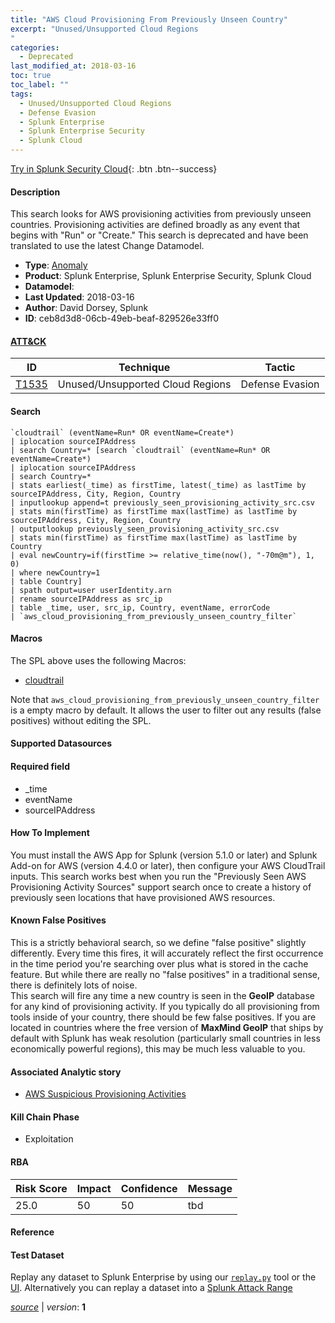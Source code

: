 ```yaml
---
title: "AWS Cloud Provisioning From Previously Unseen Country"
excerpt: "Unused/Unsupported Cloud Regions
"
categories:
  - Deprecated
last_modified_at: 2018-03-16
toc: true
toc_label: ""
tags:
  - Unused/Unsupported Cloud Regions
  - Defense Evasion
  - Splunk Enterprise
  - Splunk Enterprise Security
  - Splunk Cloud
---
```




[Try in Splunk Security Cloud](https://www.splunk.com/en_us/cyber-security.html){: .btn .btn--success}

#### Description

This search looks for AWS provisioning activities from previously unseen countries. Provisioning activities are defined broadly as any event that begins with "Run" or "Create." This search is deprecated and have been translated to use the latest Change Datamodel. 

- **Type**: [Anomaly](https://github.com/splunk/security_content/wiki/object-Analytic-Types)
- **Product**: Splunk Enterprise, Splunk Enterprise Security, Splunk Cloud
- **Datamodel**: 
- **Last Updated**: 2018-03-16
- **Author**: David Dorsey, Splunk
- **ID**: ceb8d3d8-06cb-49eb-beaf-829526e33ff0


#### [ATT&CK](https://attack.mitre.org/)

| ID             | Technique        |  Tactic             |
| -------------- | ---------------- |-------------------- |
| [T1535](https://attack.mitre.org/techniques/T1535/) | Unused/Unsupported Cloud Regions | Defense Evasion |

#### Search

```
`cloudtrail` (eventName=Run* OR eventName=Create*) 
| iplocation sourceIPAddress 
| search Country=* [search `cloudtrail` (eventName=Run* OR eventName=Create*) 
| iplocation sourceIPAddress 
| search Country=* 
| stats earliest(_time) as firstTime, latest(_time) as lastTime by sourceIPAddress, City, Region, Country 
| inputlookup append=t previously_seen_provisioning_activity_src.csv 
| stats min(firstTime) as firstTime max(lastTime) as lastTime by sourceIPAddress, City, Region, Country 
| outputlookup previously_seen_provisioning_activity_src.csv 
| stats min(firstTime) as firstTime max(lastTime) as lastTime by Country 
| eval newCountry=if(firstTime >= relative_time(now(), "-70m@m"), 1, 0) 
| where newCountry=1 
| table Country] 
| spath output=user userIdentity.arn 
| rename sourceIPAddress as src_ip 
| table _time, user, src_ip, Country, eventName, errorCode 
| `aws_cloud_provisioning_from_previously_unseen_country_filter`
```

#### Macros
The SPL above uses the following Macros:
* [cloudtrail](https://github.com/splunk/security_content/blob/develop/macros/cloudtrail.yml)

Note that `aws_cloud_provisioning_from_previously_unseen_country_filter` is a empty macro by default. It allows the user to filter out any results (false positives) without editing the SPL.

#### Supported Datasources


#### Required field
* _time
* eventName
* sourceIPAddress


#### How To Implement
You must install the AWS App for Splunk (version 5.1.0 or later) and Splunk Add-on for AWS (version 4.4.0 or later), then configure your AWS CloudTrail inputs. This search works best when you run the "Previously Seen AWS Provisioning Activity Sources" support search once to create a history of previously seen locations that have provisioned AWS resources.

#### Known False Positives
This is a strictly behavioral search, so we define "false positive" slightly differently. Every time this fires, it will accurately reflect the first occurrence in the time period you're searching over plus what is stored in the cache feature. But while there are really no "false positives" in a traditional sense, there is definitely lots of noise.\
 This search will fire any time a new country is seen in the **GeoIP** database for any kind of provisioning activity. If you typically do all provisioning from tools inside of your country, there should be few false positives. If you are located in countries where the free version of **MaxMind GeoIP** that ships by default with Splunk has weak resolution (particularly small countries in less economically powerful regions), this may be much less valuable to you.

#### Associated Analytic story
* [AWS Suspicious Provisioning Activities](/stories/aws_suspicious_provisioning_activities)


#### Kill Chain Phase
* Exploitation



#### RBA

| Risk Score  | Impact      | Confidence   | Message      |
| ----------- | ----------- |--------------|--------------|
| 25.0 | 50 | 50 | tbd |




#### Reference


#### Test Dataset
Replay any dataset to Splunk Enterprise by using our [`replay.py`](https://github.com/splunk/attack_data#using-replaypy) tool or the [UI](https://github.com/splunk/attack_data#using-ui).
Alternatively you can replay a dataset into a [Splunk Attack Range](https://github.com/splunk/attack_range#replay-dumps-into-attack-range-splunk-server)



[*source*](https://github.com/splunk/security_content/tree/develop/detections/deprecated/aws_cloud_provisioning_from_previously_unseen_country.yml) \| *version*: **1**